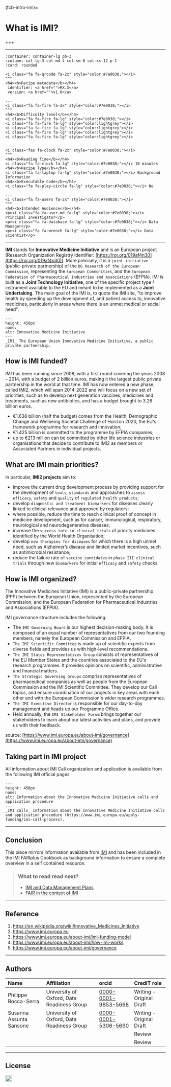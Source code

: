 (fcb-intro-imi)=


# What is IMI?

+++
<br/>

----

````{panels}
:container: container-lg pb-3
:column: col-lg-3 col-md-4 col-sm-6 col-xs-12 p-1
:card: rounded

<i class="fa fa-qrcode fa-2x" style="color:#7e0038;"></i>
^^^
<h4><b>Recipe metadata</b></h4>
 identifier: <a href="">RX.X</a> 
 version: <a href="">v1.0</a>

---
<i class="fa fa-fire fa-2x" style="color:#7e0038;"></i>
^^^
<h4><b>Difficulty level</b></h4>
<i class="fa fa-fire fa-lg" style="color:#7e0038;"></i>
<i class="fa fa-fire fa-lg" style="color:lightgrey"></i>
<i class="fa fa-fire fa-lg" style="color:lightgrey"></i>
<i class="fa fa-fire fa-lg" style="color:lightgrey"></i>
<i class="fa fa-fire fa-lg" style="color:lightgrey"></i>

---
<i class="fas fa-clock fa-2x" style="color:#7e0038;"></i>
^^^
<h4><b>Reading Time</b></h4>
<i class="fa fa-clock fa-lg" style="color:#7e0038;"></i> 10 minutes
<h4><b>Recipe Type</b></h4>
<i class="fa fa-laptop fa-lg" style="color:#7e0038;"></i> Background Information
<h4><b>Executable Code</b></h4>
<i class="fa fa-play-circle fa-lg" style="color:#7e0038;"></i> No

---
<i class="fa fa-users fa-2x" style="color:#7e0038;"></i>
^^^
<h4><b>Intended Audience</b></h4>
<p><i class="fa fa-user-md fa-lg" style="color:#7e0038;"></i> Principal Investigator</p>
<p><i class="fa fa-database fa-lg" style="color:#7e0038;"></i> Data Manager</p>
<p><i class="fa fa-wrench fa-lg" style="color:#7e0038;"></i> Data Scientist</p>
````

___


**IMI** stands for **Innovative Medicine Initiative** and is an European project (Research Organization Registry identifier: [https://ror.org/019af4n30](https://ror.org/019af4n30)). More precisely, it is a `joint initiative` (public-private partnership) of the `DG Research of the European Commission`, representing the `European Communities`, and the `European Federation of Pharmaceutical Industries and Associations` (EFPIA).
IMI is built as a **Joint Technology Initiative**, one of the specific project type / instrument available to the EU and  meant to be implemented as a **Joint Undertaking**. The main goal of the IMI is, to quote the IMI site, "to improve health by speeding up the development of, and patient access to, innovative medicines, particularly in areas where there is an unmet medical or social need".

<!-- <div style="justify-content: center;">
<img src="https://i.imgur.com/EwJECP1.jpg" width="650" style="border:1px solid black"/>
</div> -->


```{figure} https://i.imgur.com/EwJECP1.jpg
---
height: 450px
name: 
alt: Innovative Medicine Initiative
---
_IMI_ The European Union Innovative Medicine Initiative, a public private partnership.
```


## How is IMI funded?

IMI has been running since 2008, with  a first round covering the years 2008 – 2014, with a budget of 2 billion euros, making it the largest public private partnership in the world at that time. IMI has now entered a new phase, called IMI2, which will span 2014-2022 and will focus on a new set of priorities, such as to develop next generation vaccines, medicines and treatments, such as new antibiotics, and has a budget brought to 3.26 billion euros. 
- €1.638 billion (half the budget) comes from the Health, Demographic Change and Wellbeing Societal Challenge of Horizon 2020, the EU's framework programme for research and innovation;
- €1.425 billion is committed to the programme by EFPIA companies;
- up to €213 million can be committed by other life science industries or organisations that decide to contribute to IMI2 as members or Associated Partners in individual projects.


## What are IMI main priorities?

In particular, **IMI2 projects** aim to:

- improve the current drug development process by providing support for the development of `tools`, `standards` and approaches to `assess efficacy`, `safety` and `quality` of `regulated health products`;
- develop `diagnostic and treatment biomarkers` for diseases clearly linked to clinical relevance and approved by regulators;
- where possible, reduce the time to reach clinical proof of concept in medicine development, such as for cancer, immunological, respiratory, neurological and neurodegenerative diseases;
- increase the `success rate in clinical trials` of priority medicines identified by the World Health Organisation;
- develop `new therapies for diseases` for which there is a high unmet need, such as Alzheimer’s disease and limited market incentives, such as antimicrobial resistance;
- reduce the failure rate of `vaccine candidates` in `phase III clinical trials` through new `biomarkers` for initial `efficacy` and `safety` checks.

## How is IMI organized?

The Innovative Medicines Initiative (IMI) is a public-private partnership (PPP) between the European Union, represented by the European Commission, and the European Federation for Pharmaceutical Industries and Associations (EFPIA).

IMI governance structure includes the following:

* The `IMI Governing Board` is our highest decision-making body. It is composed of an equal number of representatives from our two founding members, namely the European Commission and EFPIA.
* `The IMI Scientific Committee` is made up of scientific experts from diverse fields and provides us with high-level recommendations.
* `The IMI States Representatives Group` consists of representatives of the EU Member States and the countries associated to the EU's research programmes. It provides opinions on scientific, administrative and financial matters.
* `The Strategic Governing Groups` comprise representatives of pharmaceutical companies as well as people from the European Commission and the IMI Scientific Committee. They develop our Call topics, and ensure coordination of our projects in key areas with each other and with the European Commission's wider research programmes.
* `The IMI Executive Director` is responsible for our day-to-day management and heads up our Programme Office.
* Held annually, the `IMI Stakeholder Forum`  brings together our stakeholders to learn about our latest activities and plans, and provide us with their feedback.

source: [https://www.imi.europa.eu/about-imi/governance](https://www.imi.europa.eu/about-imi/governance)


## Taking part in IMI project

All information about IMI Call organization and application is available from the following IMI official pages



<!-- <div style="justify-content: center;">
<img src="https://i.imgur.com/SWAOjsI.jpg" width="650" style="border:1px solid black"/>
</div>

source: [https://www.imi.europa.eu/apply-funding/imi-call-process](https://www.imi.europa.eu/apply-funding/imi-call-process) -->

```{figure} https://i.imgur.com/SWAOjsI.jpg
---
height: 450px
name: 
alt: Information about the Innovative Medicine Initiative calls and application procedure
---
_IMI calls_ Information about the Innovative Medicine Initiative calls and application procedure (https://www.imi.europa.eu/apply-funding/imi-call-process).
```



___

## Conclusion

This piece mirrors information available from [IMI](https://www.imi.europa.eu) and has been included in the IMI FAIRplus Cookbook as background information to ensure a complete overview in a self contained resource. 

> ### What to read read next?
> * [IMI and Data Management Plans]()
> * [FAIR in the context of IMI]()

___

## Reference

1. https://en.wikipedia.org/wiki/Innovative_Medicines_Initiative
2. https://www.imi.europa.eu 
3. https://www.imi.europa.eu/about-imi/imi-funding-model
4. https://www.imi.europa.eu/about-imi/how-imi-works
5. https://www.imi.europa.eu/about-imi/governance

___

## Authors

| Name | Affiliation  | orcid | CrediT role  |
| :------------- | :------------- | :------------- |:------------- |
| Philippe Rocca-Serra |  University of Oxford, Data Readiness Group| [0000-0001-9853-5668](https://orcid.org/orcid.org/0000-0001-9853-5668) | Writing - Original Draft|
|Susanna Assunta Sansone|University of Oxford, Data Readiness Group| [0000-0001-5306-5690](https://orcid.org/orcid.org/0000-0001-5306-5690)|Writing - Original Draft|
||||Review|
||||Review|

___

## License

<a href="https://creativecommons.org/licenses/by/4.0/"><img src="https://mirrors.creativecommons.org/presskit/buttons/80x15/png/by-sa.png" height="20"/></a>

